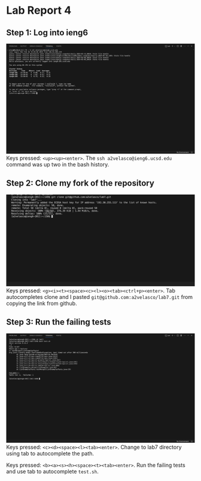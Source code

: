 # Lab Report 4
## Step 1: Log into ieng6
![image1](image1.png)
Keys pressed: ```<up><up><enter>```. The ```ssh a2velasco@ieng6.ucsd.edu``` command was up two in the bash history.
## Step 2: Clone my fork of the repository
![image2](image2.png)
Keys pressed: ```<g><i><t><space><c><l><o><tab><ctrl+p><enter>```. Tab autocompletes clone and I pasted ```git@github.com:a2velasco/lab7.git``` from copying the link from github. 
## Step 3: Run the failing tests
![image3](image3.png)
Keys pressed: ```<c><d><space><l><tab><enter>```. Change to lab7 directory using tab to autocomplete the path.

Keys pressed: ```<b><a><s><h><space><t><tab><enter>```. Run the failing tests and use tab to autocomplete ```test.sh```.
